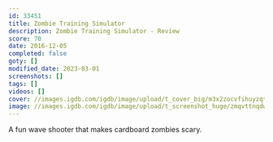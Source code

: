 ```yaml
---
id: 33451
title: Zombie Training Simulator
description: Zombie Training Simulator - Review
score: 70
date: 2016-12-05
completed: false
goty: []
modified_date: 2023-03-01
screenshots: []
tags: []
videos: []
cover: //images.igdb.com/igdb/image/upload/t_cover_big/m3x2zocvfihuyzqtmiqj.jpg
image: //images.igdb.com/igdb/image/upload/t_screenshot_huge/zmqvttnqdwwvwlaqzrus.jpg
---
```

A fun wave shooter that makes cardboard zombies scary.